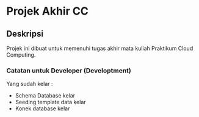 # Projek Akhir CC

## Deskripsi

Projek ini dibuat untuk memenuhi tugas akhir mata kuliah Praktikum Cloud Computing.

### Catatan untuk Developer (Developtment)
Yang sudah kelar : 
- Schema Database kelar
- Seeding template data kelar
- Konek database kelar



